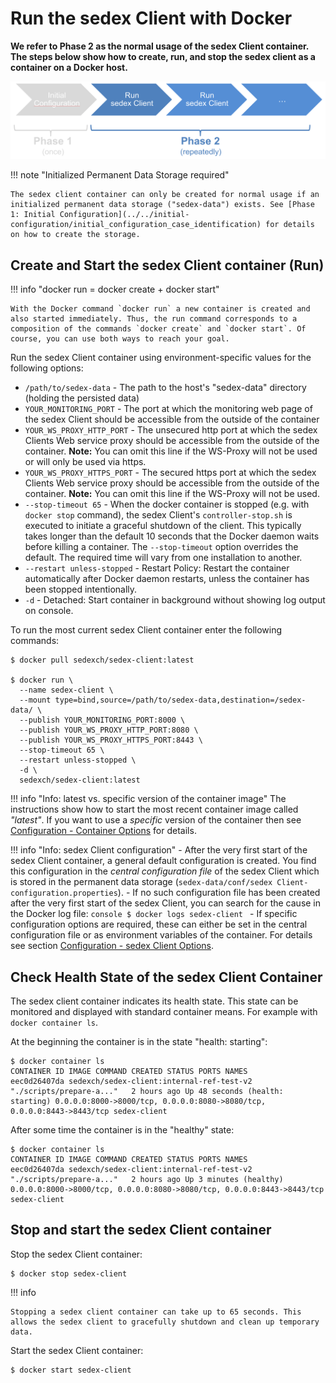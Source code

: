 # Run the sedex Client with Docker 

**We refer to Phase 2 as the normal usage of the sedex Client container. The steps below show how to create, run, and stop the sedex client as a container on a Docker host.**



![Phase 2: Run the container](/assets/v6/phase-2.png)


!!! note "Initialized Permanent Data Storage required"

    The sedex client container can only be created for normal usage if an initialized permanent data storage ("sedex-data") exists. See [Phase 1: Initial Configuration](../../initial-configuration/initial_configuration_case_identification) for details on how to create the storage.


## Create and Start the sedex Client container (Run)

!!! info "docker run = docker create + docker start"

    With the Docker command `docker run` a new container is created and also started immediately. Thus, the run command corresponds to a composition of the commands `docker create` and `docker start`. Of course, you can use both ways to reach your goal.

Run the sedex Client container using environment-specific values for the following options:

- `/path/to/sedex-data` - The path to the host's "sedex-data" directory (holding the persisted data)
- `YOUR_MONITORING_PORT` - The port at which the monitoring web page of the sedex Client should be accessible from the outside of the container
- `YOUR_WS_PROXY_HTTP_PORT` - The unsecured http port at which the sedex Clients Web service proxy should be accessible from the outside of the
  container. **Note:** You can omit this line if the WS-Proxy will not be used or will only be used via https.
- `YOUR_WS_PROXY_HTTPS_PORT` - The secured https port at which the sedex Clients Web service proxy should be accessible from the outside of the
  container. **Note:** You can omit this line if the WS-Proxy will not be used.
- `--stop-timeout 65` - When the docker container is stopped (e.g. with `docker stop` command), the sedex Client's `controller-stop.sh` is executed to initiate a graceful shutdown of the client. This typically takes longer than the default 10 seconds that the Docker daemon waits before killing a container.
  The `--stop-timeout` option overrides the default. The required time will vary from one installation to another.
- `--restart unless-stopped` - Restart Policy: Restart the container automatically after Docker daemon restarts, unless the container has been stopped intentionally. 
- `-d` - Detached: Start container in background without showing log output on console.

<!-- Start a new section to get Markdown to consider the following as code and not part of the list... -->

To run the most current sedex Client container enter the following commands:
```console
$ docker pull sedexch/sedex-client:latest

$ docker run \
  --name sedex-client \
  --mount type=bind,source=/path/to/sedex-data,destination=/sedex-data/ \
  --publish YOUR_MONITORING_PORT:8000 \
  --publish YOUR_WS_PROXY_HTTP_PORT:8080 \
  --publish YOUR_WS_PROXY_HTTPS_PORT:8443 \
  --stop-timeout 65 \
  --restart unless-stopped \
  -d \
  sedexch/sedex-client:latest
```

!!! info "Info: latest vs. specific version of the container image"
    The instructions show how to start the most recent container image called *"latest"*.
    If you want to use a *specific* version of the container then see [Configuration - Container Options](../../configuration/container-options) for details.

!!! info "Info: sedex Client configuration"
    - After the very first start of the sedex Client container, a general default configuration is created. You find this configuration in the *central configuration file* of the sedex Client which is stored in the permanent data storage (`sedex-data/conf/sedex Client-configuration.properties`). 
    - If no such configuration file has been created after the very first start of the sedex Client, you can search for the cause in the Docker log file:
    ```console
    $ docker logs sedex-client
    ```
    - If specific configuration options are required, these can either be set in the central configuration file or as environment variables of the container. For details see section [Configuration - sedex Client Options](../../configuration/sedex-client-options).


## Check Health State of the sedex Client Container

The sedex client container indicates its health state. This state can be monitored and displayed with standard container means. For example with `docker container ls`.

At the beginning the container is in the state "health: starting":
```
$ docker container ls
CONTAINER ID IMAGE COMMAND CREATED STATUS PORTS NAMES
eec0d26407da sedexch/sedex-client:internal-ref-test-v2 "./scripts/prepare-a..."   2 hours ago Up 48 seconds (health: starting) 0.0.0.0:8000->8000/tcp, 0.0.0.0:8080->8080/tcp, 0.0.0.0:8443->8443/tcp sedex-client
```

After some time the container is in the "healthy" state:
```
$ docker container ls
CONTAINER ID IMAGE COMMAND CREATED STATUS PORTS NAMES
eec0d26407da sedexch/sedex-client:internal-ref-test-v2 "./scripts/prepare-a..."   2 hours ago Up 3 minutes (healthy) 0.0.0.0:8000->8000/tcp, 0.0.0.0:8080->8080/tcp, 0.0.0.0:8443->8443/tcp sedex-client
```

    

## Stop and start the sedex Client container

Stop the sedex Client container:
```console
$ docker stop sedex-client
```

!!! info

    Stopping a sedex client container can take up to 65 seconds. This allows the sedex client to gracefully shutdown and clean up temporary data.

Start the sedex Client container:
```console
$ docker start sedex-client
```

